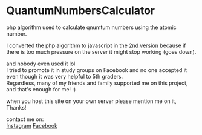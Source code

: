 # QuantumNumbersCalculator
php algorithm used to calculate qnumtum numbers using the atomic number.

I converted the php algorithm to javascript in the <a href="https://github.com/SamerAlabdaly/QuantumNumbersCalculatorV2">2nd version</a> because if there is too much pressure on the server it might stop working (goes down).

and nobody even used it lol <br>
I tried to promote it in study groups on Facebook and no one accepted it even though it was very helpful to 5th graders.<br>
Regardless, many of my friends and family supported me on this project, and that's enough for me! :)<br>

when you host this site on your own server please mention me on it, Thanks!<br>

contact me on: <br>
<a href="https://instagram.com/uvr.z">Instagram</a>
<a href="https://fb.com/sam3r.karem">Facebook</a><br>
